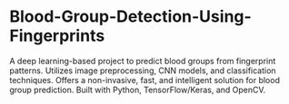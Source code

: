 # Blood-Group-Detection-Using-Fingerprints
A deep learning-based project to predict blood groups from fingerprint patterns. Utilizes image preprocessing, CNN models, and classification techniques. Offers a non-invasive, fast, and intelligent solution for blood group prediction. Built with Python, TensorFlow/Keras, and OpenCV.
